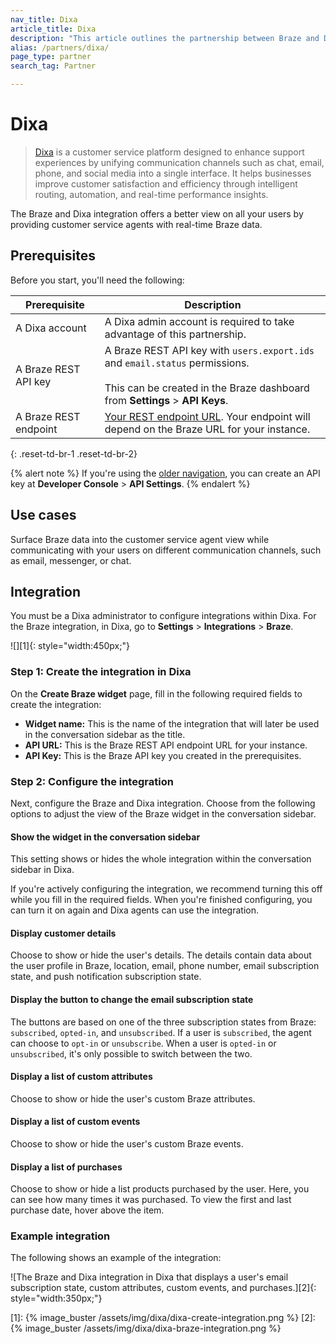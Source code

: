 ```yaml
---
nav_title: Dixa
article_title: Dixa
description: "This article outlines the partnership between Braze and Dixa."
alias: /partners/dixa/
page_type: partner
search_tag: Partner

---
```


# Dixa

> [Dixa](https://www.dixa.com/) is a customer service platform designed to enhance support experiences by unifying communication channels such as chat, email, phone, and social media into a single interface. It helps businesses improve customer satisfaction and efficiency through intelligent routing, automation, and real-time performance insights.

The Braze and Dixa integration offers a better view on all your users by providing customer service agents with real-time Braze data.

## Prerequisites

Before you start, you'll need the following:

| Prerequisite          | Description                                                                                                                                                       |
|-----------------------|-------------------------------------------------------------------------------------------------------------------------------------------------------------------|
| A Dixa account        | A Dixa admin account is required to take advantage of this partnership.                                                                                           |
| A Braze REST API key  | A Braze REST API key with `users.export.ids` and `email.status` permissions.<br><br> This can be created in the Braze dashboard from **Settings** > **API Keys**. |
| A Braze REST endpoint | [Your REST endpoint URL]({{site.baseurl}}/developer_guide/rest_api/basics/#endpoints). Your endpoint will depend on the Braze URL for your instance.              |
{: .reset-td-br-1 .reset-td-br-2}

{% alert note %}
If you're using the [older navigation]({{site.baseurl}}/navigation), you can create an API key at **Developer Console** > **API Settings**.
{% endalert %}

## Use cases

Surface Braze data into the customer service agent view while communicating with your users on different communication channels, such as email, messenger, or chat.

## Integration

You must be a Dixa administrator to configure integrations within Dixa. For the Braze integration, in Dixa, go to **Settings** > **Integrations** > **Braze**.

![][1]{: style="width:450px;"}

### Step 1: Create the integration in Dixa

On the **Create Braze widget** page, fill in the following required fields to create the integration:

- **Widget name:** This is the name of the integration that will later be used in the conversation sidebar as the title.
- **API URL:** This is the Braze REST API endpoint URL for your instance.
- **API Key:** This is the Braze API key you created in the prerequisites.

### Step 2: Configure the integration

Next, configure the Braze and Dixa integration. Choose from the following options to adjust the view of the Braze widget in the conversation sidebar.

#### Show the widget in the conversation sidebar

This setting shows or hides the whole integration within the conversation sidebar in Dixa. 

If you're actively configuring the integration, we recommend turning this off while you fill in the required fields. When you're finished configuring, you can turn it on again and Dixa agents can use the integration.

#### Display customer details

Choose to show or hide the user's details. The details contain data about the user profile in Braze, location, email, phone number, email subscription state, and push notification subscription state.

#### Display the button to change the email subscription state

The buttons are based on one of the three subscription states from Braze: `subscribed`, `opted-in`, and `unsubscribed`. If a user is `subscribed`, the agent can choose to `opt-in` or `unsubscribe`. When a user is `opted-in` or `unsubscribed`, it's only possible to switch between the two.

#### Display a list of custom attributes

Choose to show or hide the user's custom Braze attributes.

#### Display a list of custom events

Choose to show or hide the user's custom Braze events.

#### Display a list of purchases

Choose to show or hide a list products purchased by the user. Here, you can see how many times it was purchased. To view the first and last purchase date, hover above the item. 

### Example integration

The following shows an example of the integration:

![The Braze and Dixa integration in Dixa that displays a user's email subscription state, custom attributes, custom events, and purchases.][2]{: style="width:350px;"}

[1]: {% image_buster /assets/img/dixa/dixa-create-integration.png %}
[2]: {% image_buster /assets/img/dixa/dixa-braze-integration.png %}